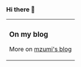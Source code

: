 ### Hi there 👋

<table><tr><td valign="top">

### On my blog
<!-- blog starts -->
<!-- blog ends -->
More on [mzumi's blog](https://blog.mzumi.com/)
</td></tr></table>
